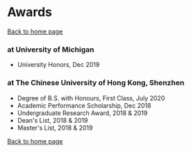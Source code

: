 <h1>Awards</h1>

[Back to home page](README.md)

### at University of Michigan
- University Honors, Dec 2019


### at The Chinese University of Hong Kong, Shenzhen
- Degree of B.S. with Honours, First Class, July 2020
- Academic Performance Scholarship, Dec 2018
- Undergraduate Research Award, 2018 & 2019
- Dean's List, 2018 & 2019
- Master's List, 2018 & 2019



[Back to home page](READme.md)
